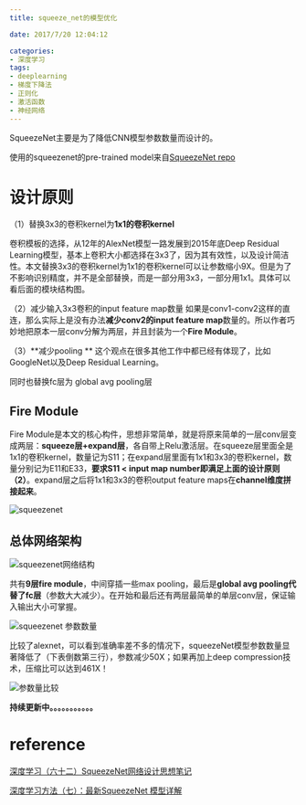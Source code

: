 ```yaml
---
title: squeeze_net的模型优化

date: 2017/7/20 12:04:12

categories:
- 深度学习
tags:
- deeplearning
- 梯度下降法
- 正则化
- 激活函数
- 神经网络
---
```



<div class="github-widget" data-repo="DragonFive/deep-learning-exercise"></div>

SqueezeNet主要是为了降低CNN模型参数数量而设计的。

<!--more-->

使用的squeezenet的pre-trained model来自[SqueezeNet repo](https://github.com/DeepScale/SqueezeNet)

# 设计原则

（1）替换3x3的卷积kernel为**1x1的卷积kernel**

卷积模板的选择，从12年的AlexNet模型一路发展到2015年底Deep Residual Learning模型，基本上卷积大小都选择在3x3了，因为其有效性，以及设计简洁性。本文替换3x3的卷积kernel为1x1的卷积kernel可以让参数缩小9X。但是为了不影响识别精度，并不是全部替换，而是一部分用3x3，一部分用1x1。具体可以看后面的模块结构图。

（2）减少输入3x3卷积的input feature map数量 
如果是conv1-conv2这样的直连，那么实际上是没有办法**减少conv2的input feature map**数量的。所以作者巧妙地把原本一层conv分解为两层，并且封装为一个**Fire Module**。


（3）**减少pooling **
这个观点在很多其他工作中都已经有体现了，比如GoogleNet以及Deep Residual Learning。

同时也替换fc层为 global avg pooling层
## Fire Module

Fire Module是本文的核心构件，思想非常简单，就是将原来简单的一层conv层变成两层：**squeeze层+expand层**，各自带上Relu激活层。在squeeze层里面全是1x1的卷积kernel，数量记为S11；在expand层里面有1x1和3x3的卷积kernel，数量分别记为E11和E33，**要求S11 < input map number即满足上面的设计原则（2）**。expand层之后将1x1和3x3的卷积output feature maps在**channel维度拼接起来**。

![squeezenet][1]


## 总体网络架构



![squeezenet网络结构][2]

共有**9层fire module**，中间穿插一些max pooling，最后是**global avg pooling代替了fc层**（参数大大减少）。在开始和最后还有两层最简单的单层conv层，保证输入输出大小可掌握。

![squeezenet 参数数量][3]

比较了alexnet，可以看到准确率差不多的情况下，squeezeNet模型参数数量显著降低了（下表倒数第三行），参数减少50X；如果再加上deep compression技术，压缩比可以达到461X！

![参数量比较][4]




**持续更新中。。。。。。。。。。。**

# reference
[深度学习（六十二）SqueezeNet网络设计思想笔记](http://blog.csdn.net/hjimce/article/details/72809131)

[ 深度学习方法（七）：最新SqueezeNet 模型详解](http://blog.csdn.net/xbinworld/article/details/50897870)


  [1]: https://www.github.com/DragonFive/CVBasicOp/raw/master/%E5%B0%8F%E4%B9%A6%E5%8C%A0/1502707058373.jpg
  [2]: https://www.github.com/DragonFive/CVBasicOp/raw/master/%E5%B0%8F%E4%B9%A6%E5%8C%A0/1502707143096.jpg
  [3]: https://www.github.com/DragonFive/CVBasicOp/raw/master/%E5%B0%8F%E4%B9%A6%E5%8C%A0/1502707297973.jpg
  [4]: https://www.github.com/DragonFive/CVBasicOp/raw/master/%E5%B0%8F%E4%B9%A6%E5%8C%A0/1502707773916.jpg